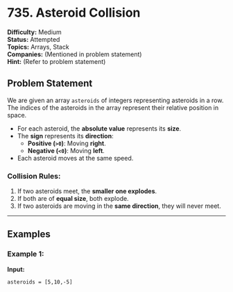 # 735. Asteroid Collision

**Difficulty:** Medium  
**Status:** Attempted  
**Topics:** Arrays, Stack  
**Companies:** (Mentioned in problem statement)  
**Hint:** (Refer to problem statement)

## Problem Statement

We are given an array `asteroids` of integers representing asteroids in a row. The indices of the asteroids in the array represent their relative position in space.

- For each asteroid, the **absolute value** represents its **size**.
- The **sign** represents its **direction**:
  - **Positive (`>0`)**: Moving **right**.
  - **Negative (`<0`)**: Moving **left**.
- Each asteroid moves at the same speed.

### Collision Rules:
1. If two asteroids meet, the **smaller one explodes**.
2. If both are of **equal size**, both explode.
3. If two asteroids are moving in the **same direction**, they will never meet.

---

## Examples

### Example 1:
**Input:**  
```plaintext
asteroids = [5,10,-5]
